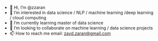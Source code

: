 - 👋 Hi, I’m @zzaran
- 👀 I’m interested in data science / NLP / machine learning /deep learning / cloud computing
- 🌱 I’m currently learning master of data science
- 💞️ I’m looking to collaborate on machine learning / data science projects
- 📫 How to reach me email: zayd.zaran@gmail.com

<!---
zzaran/zzaran is a ✨ special ✨ repository because its `README.md` (this file) appears on your GitHub profile.
You can click the Preview link to take a look at your changes.
--->
